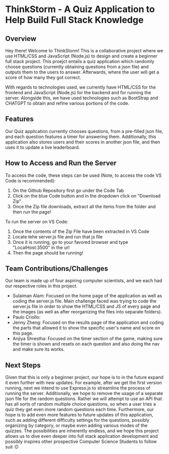 # ThinkStorm - A Quiz Application to Help Build Full Stack Knowledge

## Overview

Hey there! Welcome to ThinkStorm! This is a collaborative project where we use HTML/CSS and JavaScript (Node.js) to design and create a beginner full stack project. This proejct entails a quiz application which randomly choose questions (currently obtaining questions from a json file) and outputs them to the users to answer. Afterwards, where the user will get a score of how many they got correct. 

With regards to technologies used, we currently have HTML/CSS for the frontend and JavaScript (Node.js) for the backend and for running the server. Alongside this, we have used technologies such as BootStrap and CHATGPT to obtain and refine various portions of the code. 

## Features

Our Quiz application currently chooses questions, from a pre-filled json file, and each question features a timer for answering them. Additionally, this application also stores users and their scores in another json file, and then uses it to update a live leaderboard.  

## How to Access and Run the Server

To access the code, these steps can be used (Note, to access the code VS Code is recommended):
1. On the Github Repository first go under the Code Tab
2. Click on the blue Code button and in the dropdown click on "Download Zip"
3. Once the Zip file downloads, extract all the items from the folder and then run the page!

To run the server on VS Code:
1. Once the contents of the Zip File have been extracted in VS Code
2. Locate tehe server.js file and run that js file
3. Once it is running, go to your favored browser and type "LocalHost:3500" in the url
4. Then the page should be running!

## Team Contributions/Challenges

Our team is made up of four aspiring computer scientists, and we each had our respective roles in this project. 
- Sulaiman Alam: Focused on the home page of the application as well as coding the server.js file. Main challenge faced was trying to code the server.js file in order to show the HTML/CSS and JS of every page and the images (as well as after reorganizing the files into separate folders). 
- Paulo Criollo: 
- Jenny Zheng: Focused on the results page of the application and coding the parts that allowed it to show the specific user's name and score on this page. 
- Anjiya Shrestha: Focused on the timer section
 of the game, making sure the timer is shown and resets on each question and also doing the nav and make sure its works.

## Next Steps

Given that this is only a beginner project, our hope is to in the future expand it even further with new updates. For example, after we get the first version running, next we intend to use Express.js to streamline the process of running the server. Additionally, we hope to remove the usage of a separate json file for the random questions. Rather we will attempt to use an API that has all sorts of random multiple choice questions, so when a user tries a quiz they get even more random questions each time. Furthermore, our hope is to add even more features to future updates of this application, such as adding different difficulty settings for the questions, possibly organizing by category, or maybe even adding various modes of the quizzes. The possibilities are inherently endless, and we hope this project allows us to dive even deeper into full stack application development and possibly inspires other prospective Computer Science Students to follow suit :D 

